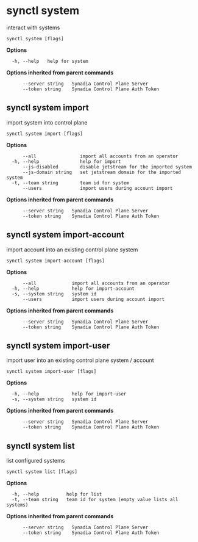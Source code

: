 # synctl system

interact with systems

```
synctl system [flags]
```

**Options**

```
  -h, --help   help for system
```

**Options inherited from parent commands**

```
      --server string   Synadia Control Plane Server
      --token string    Synadia Control Plane Auth Token
```

## synctl system import

import system into control plane

```
synctl system import [flags]
```

**Options**

```
      --all                import all accounts from an operator
  -h, --help               help for import
      --js-disabled        disable jetstream for the imported system
      --js-domain string   set jetstream domain for the imported system
  -t, --team string        team id for system
      --users              import users during account import
```

**Options inherited from parent commands**

```
      --server string   Synadia Control Plane Server
      --token string    Synadia Control Plane Auth Token
```

## synctl system import-account

import account into an existing control plane system

```
synctl system import-account [flags]
```

**Options**

```
      --all             import all accounts from an operator
  -h, --help            help for import-account
  -s, --system string   system id
      --users           import users during account import
```

**Options inherited from parent commands**

```
      --server string   Synadia Control Plane Server
      --token string    Synadia Control Plane Auth Token
```

## synctl system import-user

import user into an existing control plane system / account

```
synctl system import-user [flags]
```

**Options**

```
  -h, --help            help for import-user
  -s, --system string   system id
```

**Options inherited from parent commands**

```
      --server string   Synadia Control Plane Server
      --token string    Synadia Control Plane Auth Token
```

## synctl system list

list configured systems

```
synctl system list [flags]
```

**Options**

```
  -h, --help          help for list
  -t, --team string   team id for system (empty value lists all systems)
```

**Options inherited from parent commands**

```
      --server string   Synadia Control Plane Server
      --token string    Synadia Control Plane Auth Token
```

